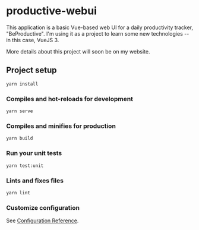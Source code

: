 # productive-webui

This application is a basic Vue-based web UI for a daily productivity tracker, "BeProductive". I'm using it as a project to learn some new technologies -- in this case, VueJS 3.

More details about this project will soon be on my website.

## Project setup
```
yarn install
```

### Compiles and hot-reloads for development
```
yarn serve
```

### Compiles and minifies for production
```
yarn build
```

### Run your unit tests
```
yarn test:unit
```

### Lints and fixes files
```
yarn lint
```

### Customize configuration
See [Configuration Reference](https://cli.vuejs.org/config/).
